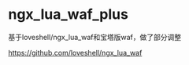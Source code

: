 # ngx_lua_waf_plus

基于loveshell/ngx_lua_waf和宝塔版waf，做了部分调整

https://github.com/loveshell/ngx_lua_waf


